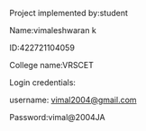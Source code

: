 Project implemented by:student

Name:vimaleshwaran k

ID:422721104059

College name:VRSCET

Login credentials:

username: vimal2004@gmail.com

Password:vimal@2004JA
